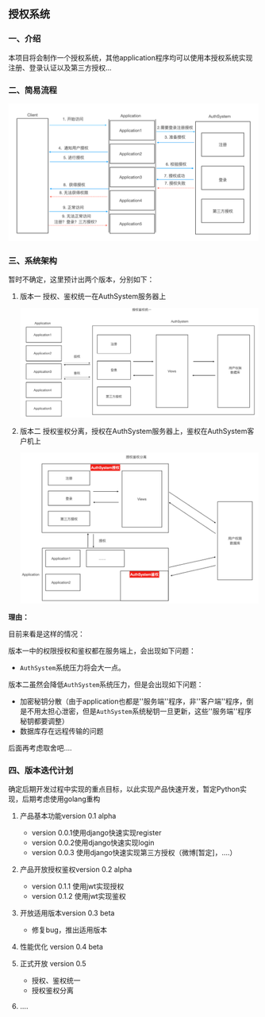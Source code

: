 ## 授权系统

### 一、介绍

本项目将会制作一个授权系统，其他application程序均可以使用本授权系统实现注册、登录认证以及第三方授权...



### 二、简易流程

![image-20211004141731330](docs/image/image-20211004141731330.png)



### 三、系统架构

暂时不确定，这里预计出两个版本，分别如下：

1. 版本一 授权、鉴权统一在AuthSystem服务器上

   ![image-20211004143948225](docs/image/image-20211004143948225.png)

2. 版本二 授权鉴权分离，授权在AuthSystem服务器上，鉴权在AuthSystem客户机上

   ![image-20211004144020947](docs/image/image-20211004144020947.png)

**理由：**

目前来看是这样的情况：

版本一中的权限授权和鉴权都在服务端上，会出现如下问题：

- `AuthSystem`系统压力将会大一点。

版本二虽然会降低`AuthSystem`系统压力，但是会出现如下问题：
- 加密秘钥分散（由于application也都是''服务端''程序，非''客户端''程序，倒是不用太担心泄密，但是`AuthSystem`系统秘钥一旦更新，这些''服务端''程序秘钥都要调整）
- 数据库存在远程传输的问题

后面再考虑取舍吧....



### 四、版本迭代计划

确定后期开发过程中实现的重点目标，以此实现产品快速开发，暂定Python实现，后期考虑使用golang重构

1. 产品基本功能version 0.1 alpha
   - version 0.0.1使用django快速实现register
   - version 0.0.2使用django快速实现login
   - version 0.0.3 使用django快速实现第三方授权（微博[暂定]，....）
2. 产品开放授权鉴权version 0.2 alpha
   - version 0.1.1 使用jwt实现授权
   - version 0.1.2 使用jwt实现鉴权
3. 开放适用版本version 0.3 beta
   - 修复bug，推出适用版本

4. 性能优化 version 0.4 beta
5. 正式开放 version 0.5
   - 授权、鉴权统一
   - 授权鉴权分离
6. ....